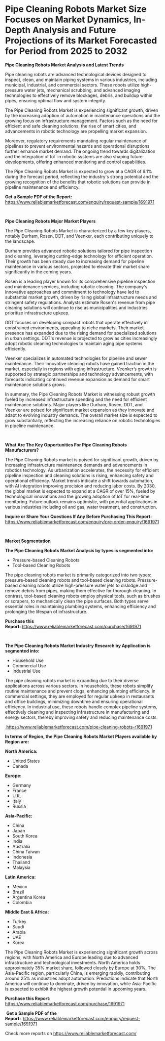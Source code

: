 <p><h1>Pipe Cleaning Robots Market Size Focuses on Market Dynamics, In-Depth Analysis and Future Projections of its Market Forecasted for Period from 2025 to 2032</h1></p><p><strong>Pipe Cleaning Robots Market Analysis and Latest Trends</strong></p>
<p><p>Pipe cleaning robots are advanced technological devices designed to inspect, clean, and maintain piping systems in various industries, including municipal, industrial, and commercial sectors. These robots utilize high-pressure water jets, mechanical scrubbing, and advanced imaging technologies to effectively remove blockages, debris, and buildup within pipes, ensuring optimal flow and system integrity.</p><p>The Pipe Cleaning Robots Market is experiencing significant growth, driven by the increasing adoption of automation in maintenance operations and the growing focus on infrastructure management. Factors such as the need for efficient and safe cleaning solutions, the rise of smart cities, and advancements in robotic technology are propelling market expansion. </p><p>Moreover, regulatory requirements mandating regular maintenance of pipelines to prevent environmental hazards and operational disruptions further enhance market demand. The ongoing trend towards digitalization and the integration of IoT in robotic systems are also shaping future developments, offering enhanced monitoring and control capabilities.</p><p>The Pipe Cleaning Robots Market is expected to grow at a CAGR of 6.1% during the forecast period, reflecting the industry's strong potential and the growing recognition of the benefits that robotic solutions can provide in pipeline maintenance and efficiency.</p></p>
<p><strong>Get a Sample PDF of the Report:&nbsp;</strong> <a href="https://www.reliablemarketforecast.com/enquiry/request-sample/1691971?utm_campaign=2441&utm_medium=2&utm_source=Github&utm_content=ia&utm_term=16022025&utm_id=pipe-cleaning-robots">https://www.reliablemarketforecast.com/enquiry/request-sample/1691971</a></p>
<p>&nbsp;</p>
<p><strong>Pipe Cleaning Robots Major Market Players</strong></p>
<p><p>The Pipe Cleaning Robots Market is characterized by a few key players, notably Durham, Rosen, DDT, and Veenker, each contributing uniquely to the landscape.</p><p>Durham provides advanced robotic solutions tailored for pipe inspection and cleaning, leveraging cutting-edge technology for efficient operation. Their growth has been steady due to increasing demand for pipeline maintenance in various sectors, projected to elevate their market share significantly in the coming years.</p><p>Rosen is a leading player known for its comprehensive pipeline inspection and maintenance services, including robotic cleaning. The company's innovative approaches and commitment to technology have led to substantial market growth, driven by rising global infrastructure needs and stringent safety regulations. Analysts estimate Rosen's revenue from pipe cleaning solutions will continue to rise as municipalities and industries prioritize infrastructure upkeep.</p><p>DDT focuses on developing compact robots that operate effectively in constrained environments, appealing to niche markets. Their market presence has expanded due to the rising demand for specialized solutions in urban settings. DDT's revenue is projected to grow as cities increasingly adopt robotic cleaning technologies to maintain aging pipe systems efficiently.</p><p>Veenker specializes in automated technologies for pipeline and sewer maintenance. Their innovative cleaning robots have gained traction in the market, especially in regions with aging infrastructure. Veenker’s growth is supported by strategic partnerships and technology advancements, with forecasts indicating continued revenue expansion as demand for smart maintenance solutions grows.</p><p>In summary, the Pipe Cleaning Robots Market is witnessing robust growth fueled by increased infrastructure spending and the need for efficient maintenance solutions. Major players like Durham, Rosen, DDT, and Veenker are poised for significant market expansion as they innovate and adapt to evolving industry demands. The overall market size is expected to grow substantially, reflecting the increasing reliance on robotic technologies in pipeline maintenance.</p></p>
<p>&nbsp;</p>
<p><strong>What Are The Key Opportunities For Pipe Cleaning Robots Manufacturers?</strong></p>
<p><p>The Pipe Cleaning Robots market is poised for significant growth, driven by increasing infrastructure maintenance demands and advancements in robotics technology. As urbanization accelerates, the necessity for efficient pipeline inspection and cleaning solutions is rising, enhancing safety and operational efficiency. Market trends indicate a shift towards automation, with AI integration improving precision and reducing labor costs. By 2030, the global market is expected to expand at a CAGR of over 15%, fueled by technological innovations and the growing adoption of IoT for real-time monitoring. Future outlook remains optimistic, with potential applications in various industries including oil and gas, water treatment, and construction.</p></p>
<p><strong>Inquire or Share Your Questions If Any Before Purchasing This Report:</strong> <a href="https://www.reliablemarketforecast.com/enquiry/pre-order-enquiry/1691971?utm_campaign=2441&utm_medium=2&utm_source=Github&utm_content=ia&utm_term=16022025&utm_id=pipe-cleaning-robots">https://www.reliablemarketforecast.com/enquiry/pre-order-enquiry/1691971</a></p>
<p>&nbsp;</p>
<p><strong>Market Segmentation</strong></p>
<p><strong>The Pipe Cleaning Robots Market Analysis by types is segmented into:</strong></p>
<p><ul><li>Pressure-based Cleaning Robots</li><li>Tool-based Cleaning Robots</li></ul></p>
<p><p>The pipe cleaning robots market is primarily categorized into two types: pressure-based cleaning robots and tool-based cleaning robots. Pressure-based cleaning robots utilize high-pressure water jets to dislodge and remove debris from pipes, making them effective for thorough cleaning. In contrast, tool-based cleaning robots employ physical tools, such as brushes or scrapers, to mechanically clean the pipe surfaces. Both types serve essential roles in maintaining plumbing systems, enhancing efficiency and prolonging the lifespan of infrastructure.</p></p>
<p><strong>Purchase this Report:&nbsp;</strong><a href="https://www.reliablemarketforecast.com/purchase/1691971?utm_campaign=2441&utm_medium=2&utm_source=Github&utm_content=ia&utm_term=16022025&utm_id=pipe-cleaning-robots">https://www.reliablemarketforecast.com/purchase/1691971</a></p>
<p>&nbsp;</p>
<p><strong>The Pipe Cleaning Robots Market Industry Research by Application is segmented into:</strong></p>
<p><ul><li>Household Use</li><li>Commercial Use</li><li>Industrial Use</li></ul></p>
<p><p>The pipe cleaning robots market is expanding due to their diverse applications across various sectors. In households, these robots simplify routine maintenance and prevent clogs, enhancing plumbing efficiency. In commercial settings, they are employed for regular upkeep in restaurants and office buildings, minimizing downtime and ensuring operational efficiency. In industrial use, these robots handle complex pipeline systems, effectively cleaning and inspecting infrastructure in manufacturing and energy sectors, thereby improving safety and reducing maintenance costs.</p></p>
<p><a href="https://www.reliablemarketforecast.com/pipe-cleaning-robots-r1691971?utm_campaign=2441&utm_medium=2&utm_source=Github&utm_content=ia&utm_term=16022025&utm_id=pipe-cleaning-robots">&nbsp;https://www.reliablemarketforecast.com/pipe-cleaning-robots-r1691971</a></p>
<p><strong>In terms of Region, the Pipe Cleaning Robots Market Players available by Region are:</strong></p>
<p>
    <p> <strong> North America: </strong>
        <ul>
            <li>United States</li>
            <li>Canada</li>
        </ul>
        </p> 
    <p> <strong> Europe: </strong>
        <ul>
            <li>Germany</li>
            <li>France</li>
            <li>U.K.</li>
            <li>Italy</li>
            <li>Russia</li>
        </ul>
        </p> 
    <p> <strong> Asia-Pacific: </strong>
        <ul>
            <li>China</li>
            <li>Japan</li>
            <li>South Korea</li>
            <li>India</li>
            <li>Australia</li>
            <li>China Taiwan</li>
            <li>Indonesia</li>
            <li>Thailand</li>
            <li>Malaysia</li>
        </ul>
        </p> 
    <p> <strong> Latin America: </strong>
        <ul>
            <li>Mexico</li>
            <li>Brazil</li>
            <li>Argentina Korea</li>
            <li>Colombia</li>
        </ul>
        </p> 
    <p> <strong> Middle East & Africa: </strong>
        <ul>
            <li>Turkey</li>
            <li>Saudi</li>
            <li>Arabia</li>
            <li>UAE</li>
            <li>Korea</li>
        </ul>
    </p>
    </p>
<p><p>The Pipe Cleaning Robots Market is experiencing significant growth across regions, with North America and Europe leading due to advanced infrastructure and technological investments. North America holds approximately 35% market share, followed closely by Europe at 30%. The Asia-Pacific region, particularly China, is emerging rapidly, contributing around 25% as industries adopt automation. Predictions indicate that North America will continue to dominate, driven by innovation, while Asia-Pacific is expected to exhibit the highest growth potential in upcoming years.</p></p>
<p><strong>Purchase this Report: </strong><a href="https://www.reliablemarketforecast.com/purchase/1691971?utm_campaign=2441&utm_medium=2&utm_source=Github&utm_content=ia&utm_term=16022025&utm_id=pipe-cleaning-robots">https://www.reliablemarketforecast.com/purchase/1691971</a></p>
<p>&nbsp;<strong>Get a Sample PDF of the Report:&nbsp;&nbsp;</strong><a href="https://www.reliablemarketforecast.com/enquiry/request-sample/1691971?utm_campaign=2441&utm_medium=2&utm_source=Github&utm_content=ia&utm_term=16022025&utm_id=pipe-cleaning-robots">https://www.reliablemarketforecast.com/enquiry/request-sample/1691971</a></p>
<p><strong></strong></p>
<p>Check more reports on <a href="https://www.reliablemarketforecast.com/?utm_campaign=2441&utm_medium=2&utm_source=Github&utm_content=ia&utm_term=16022025&utm_id=pipe-cleaning-robots">https://www.reliablemarketforecast.com/</a></p>